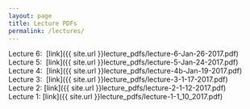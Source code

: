 ```yaml
---
layout: page
title: Lecture PDFs
permalink: /lectures/
---
```


Lecture 6:  [link]({{ site.url }}lecture_pdfs/lecture-6-Jan-26-2017.pdf)    
Lecture 5:  [link]({{ site.url }}lecture_pdfs/lecture-5-Jan-24-2017.pdf)    
Lecture 4:  [link]({{ site.url }}lecture_pdfs/lecture-4b-Jan-19-2017.pdf)    
Lecture 3:  [link]({{ site.url }}lecture_pdfs/lecture-3-1-17-2017.pdf)     
Lecture 2:  [link]({{ site.url }}lecture_pdfs/lecture-2-1-12-2017.pdf)    
Lecture 1:  [link]({{ site.url }}lecture_pdfs/lecture-1-1_10_2017.pdf)    


